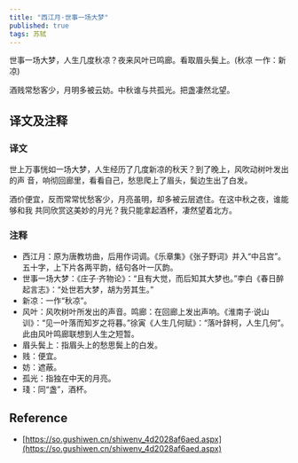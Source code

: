 ```yaml
---
title: "西江月·世事一场大梦"
published: true
tags: 苏轼
---
```


世事一场大梦，人生几度秋凉？夜来风叶已鸣廊。看取眉头鬓上。(秋凉 一作：新凉)

酒贱常愁客少，月明多被云妨。中秋谁与共孤光。把盏凄然北望。

## 译文及注释

### 译文

世上万事恍如一场大梦，人生经历了几度新凉的秋天？到了晚上，风吹动树叶发出的声
音，响彻回廊里，看看自己，愁思爬上了眉头，鬓边生出了白发。

酒价便宜，反而常常忧愁客少，月亮虽明，却多被云层遮住。在这中秋之夜，谁能够和我
共同欣赏这美妙的月光？我只能拿起酒杯，凄然望着北方。

### 注释

- 西江月：原为唐教坊曲，后用作词调。《乐章集》《张子野词》并入“中吕宫”。五十字，上下片各两平韵，结句各叶一仄韵。
- 世事一场大梦：《庄子·齐物论》：“且有大觉，而后知其大梦也。”李白《春日醉起言志》：“处世若大梦，胡为劳其生。”
- 新凉：一作“秋凉”。
- 风叶：风吹树叶所发出的声音。鸣廊：在回廊上发出声响。《淮南子·说山训》：“见一叶落而知岁之将暮。”徐寅《人生几何赋》：“落叶辞柯，人生几何”。此由风叶鸣廊联想到人生之短暂。
- 眉头鬓上：指眉头上的愁思鬓上的白发。
- 贱：便宜。
- 妨：遮蔽。
- 孤光：指独在中天的月亮。
- 琖：同“盏”，酒杯。

## Reference

- [https://so.gushiwen.cn/shiwenv_4d2028af6aed.aspx](https://so.gushiwen.cn/shiwenv_4d2028af6aed.aspx)